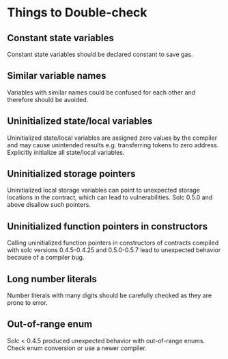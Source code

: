 # Things to Double-check

## Constant state variables

Constant state variables should be declared constant to save gas.

## Similar variable names

Variables with similar names could be confused for each other and therefore should be avoided.

## Uninitialized state/local variables

Uninitialized state/local variables are assigned zero values by the compiler and may cause unintended results e.g. transferring tokens to zero address. Explicitly initialize all state/local variables.

## Uninitialized storage pointers

Uninitialized local storage variables can point to unexpected storage locations in the contract, which can lead to vulnerabilities. Solc 0.5.0 and above disallow such pointers.

## Uninitialized function pointers in constructors

Calling uninitialized function pointers in constructors of contracts compiled with solc versions 0.4.5-0.4.25 and 0.5.0-0.5.7 lead to unexpected behavior because of a compiler bug.

## Long number literals

Number literals with many digits should be carefully checked as they are prone to error.

## Out-of-range enum

Solc < 0.4.5 produced unexpected behavior with out-of-range enums. Check enum conversion or use a newer compiler.
